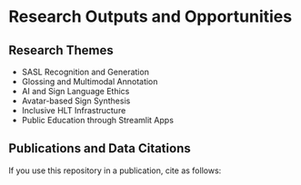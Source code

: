 # Research Outputs and Opportunities

## Research Themes
- SASL Recognition and Generation
- Glossing and Multimodal Annotation
- AI and Sign Language Ethics
- Avatar-based Sign Synthesis
- Inclusive HLT Infrastructure
- Public Education through Streamlit Apps

## Publications and Data Citations
If you use this repository in a publication, cite as follows:
